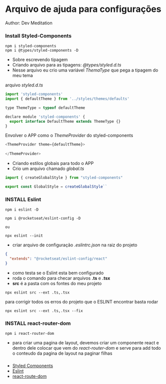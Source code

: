 # Arquivo de ajuda para configurações

Author: Dev Meditation

### Install Styled-Components
```
npm i styled-components
npm i @types/styled-components -D
```
 - Sobre escrevendo tipagem
 - Criando arquivo para as tipagens: *@types/styled.d.ts*
 - Nesse arquivo eu crio uma variável *ThemaType* que pega a tipagem do meu tema

 arquivo *styled.d.ts*
```js
import 'styled-components'
import { defaultTheme } from '../styles/themes/defaults'

type ThemeType = typeof defaultTheme

declare module 'styled-components' {
  export interface DefaultTheme extends ThemeType {}
}
```

Envolver o APP como o *ThemeProvider* do styled-components

```js
<ThemeProvider theme={defaultTheme}>
  
</ThemeProvider>
```

- Criando estilos globais para todo o APP
- Crio um arquivo chamado *global.ts*

```js
import { createGlobalStyle } from "styled-components"

export const GlobalStyle = createGlobalStyle``
```

### INSTALL Eslint
```
npm i eslint -D

npm i @rocketseat/eslint-config -D

ou

npx eslint --init
```

- criar arquivo de configuração *.eslintrc.json* na raiz do projeto
```json
{
  "extends": "@rocketseat/eslint-config/react"
}
```

- como testa se o Eslint esta bem configurado
- roda o comando para checar arquivos **.ts** e **.tsx**
- **src** é a pasta com os fontes do meu projeto
```bach
npx eslint src --ext .ts,.tsx
```

para corrigir todos os erros do projeto que o ESLINT encontrar basta rodar
```bach
npx eslint src --ext .ts,.tsx --fix
```

### INSTALL react-router-dom
```
npm i react-router-dom
```

- para criar uma pagina de layout, devemos criar um componente  react e dentro dele colocar  **<Outlet />** que vem do *react-router-dom* e serve para add todo o conteudo da pagina de layout na paginar filhas

###
- [Styled Components](https://styled-components.com)
- [Eslint]()
- [react-route-dom]()

